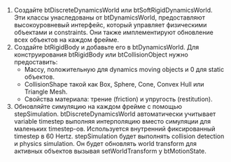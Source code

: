 1. Создайте btDiscreteDynamicsWorld или btSoftRigidDynamicsWorld. Эти классы унаследованы от btDynamicsWorld, предоставляют высокоуровневый интерфейс, который управляет физическими объектами и constraints. Они также имплементируют обновление всех объектов на каждом фрейме.
2. Создайте btRigidBody и добавьте его в btDynamicsWorld. Для конструирования btRigidBody или btCollisionObject нужно предоставить:
   - Массу, положительную для dynamics moving objects и 0 для static объектов.
   - CollisionShape такой как Box, Sphere, Cone, Convex Hull или Triangle Mesh.
   - Свойства материала: трение (friction) и упругость (restitution).
3. Обновляйте симуляцию на каждом фрейме с помощью stepSimulation. btDiscreteDynamicsWorld автоматически учитывает variable timestep выполняя интерполяцию вместо симуляции для маленьких timestep-ов. Используется внутренний фиксированный timestep в 60 Hertz. stepSimulation будет выполнять collision detection и physics simulation. Он будет обновлять world transform для активных объектов вызывая setWorldTransform у btMotionState.
